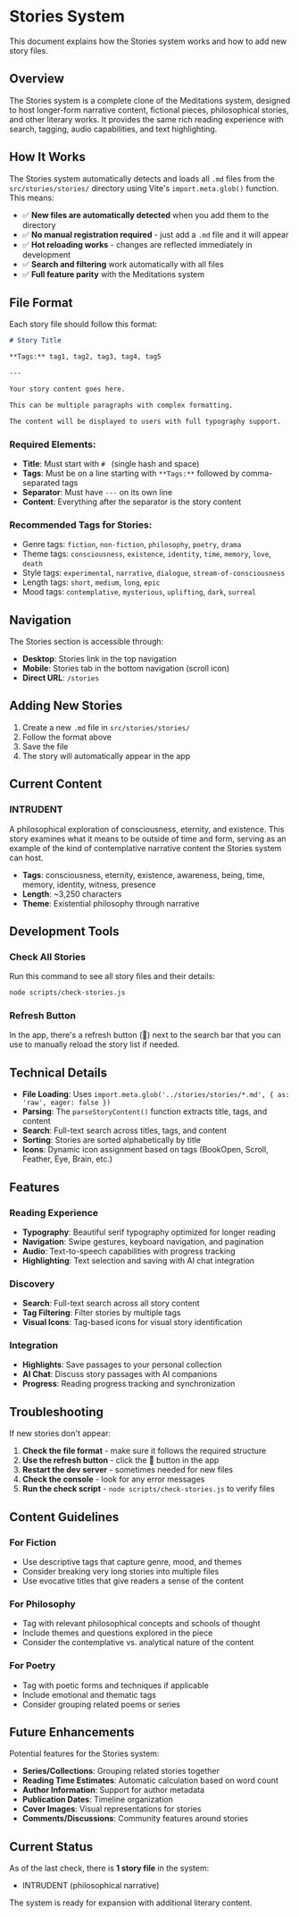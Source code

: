# Stories System

This document explains how the Stories system works and how to add new story files.

## Overview

The Stories system is a complete clone of the Meditations system, designed to host longer-form narrative content, fictional pieces, philosophical stories, and other literary works. It provides the same rich reading experience with search, tagging, audio capabilities, and text highlighting.

## How It Works

The Stories system automatically detects and loads all `.md` files from the `src/stories/stories/` directory using Vite's `import.meta.glob()` function. This means:

- ✅ **New files are automatically detected** when you add them to the directory
- ✅ **No manual registration required** - just add a `.md` file and it will appear
- ✅ **Hot reloading works** - changes are reflected immediately in development
- ✅ **Search and filtering** work automatically with all files
- ✅ **Full feature parity** with the Meditations system

## File Format

Each story file should follow this format:

```markdown
# Story Title

**Tags:** tag1, tag2, tag3, tag4, tag5

---

Your story content goes here.

This can be multiple paragraphs with complex formatting.

The content will be displayed to users with full typography support.
```

### Required Elements:
- **Title**: Must start with `# ` (single hash and space)
- **Tags**: Must be on a line starting with `**Tags:**` followed by comma-separated tags
- **Separator**: Must have `---` on its own line
- **Content**: Everything after the separator is the story content

### Recommended Tags for Stories:
- Genre tags: `fiction`, `non-fiction`, `philosophy`, `poetry`, `drama`
- Theme tags: `consciousness`, `existence`, `identity`, `time`, `memory`, `love`, `death`
- Style tags: `experimental`, `narrative`, `dialogue`, `stream-of-consciousness`
- Length tags: `short`, `medium`, `long`, `epic`
- Mood tags: `contemplative`, `mysterious`, `uplifting`, `dark`, `surreal`

## Navigation

The Stories section is accessible through:
- **Desktop**: Stories link in the top navigation
- **Mobile**: Stories tab in the bottom navigation (scroll icon)
- **Direct URL**: `/stories`

## Adding New Stories

1. Create a new `.md` file in `src/stories/stories/`
2. Follow the format above
3. Save the file
4. The story will automatically appear in the app

## Current Content

### INTRUDENT
A philosophical exploration of consciousness, eternity, and existence. This story examines what it means to be outside of time and form, serving as an example of the kind of contemplative narrative content the Stories system can host.

- **Tags**: consciousness, eternity, existence, awareness, being, time, memory, identity, witness, presence
- **Length**: ~3,250 characters
- **Theme**: Existential philosophy through narrative

## Development Tools

### Check All Stories
Run this command to see all story files and their details:

```bash
node scripts/check-stories.js
```

### Refresh Button
In the app, there's a refresh button (🔄) next to the search bar that you can use to manually reload the story list if needed.

## Technical Details

- **File Loading**: Uses `import.meta.glob('../stories/stories/*.md', { as: 'raw', eager: false })`
- **Parsing**: The `parseStoryContent()` function extracts title, tags, and content
- **Search**: Full-text search across titles, tags, and content
- **Sorting**: Stories are sorted alphabetically by title
- **Icons**: Dynamic icon assignment based on tags (BookOpen, Scroll, Feather, Eye, Brain, etc.)

## Features

### Reading Experience
- **Typography**: Beautiful serif typography optimized for longer reading
- **Navigation**: Swipe gestures, keyboard navigation, and pagination
- **Audio**: Text-to-speech capabilities with progress tracking
- **Highlighting**: Text selection and saving with AI chat integration

### Discovery
- **Search**: Full-text search across all story content
- **Tag Filtering**: Filter stories by multiple tags
- **Visual Icons**: Tag-based icons for visual story identification

### Integration
- **Highlights**: Save passages to your personal collection
- **AI Chat**: Discuss story passages with AI companions
- **Progress**: Reading progress tracking and synchronization

## Troubleshooting

If new stories don't appear:

1. **Check the file format** - make sure it follows the required structure
2. **Use the refresh button** - click the 🔄 button in the app
3. **Restart the dev server** - sometimes needed for new files
4. **Check the console** - look for any error messages
5. **Run the check script** - `node scripts/check-stories.js` to verify files

## Content Guidelines

### For Fiction
- Use descriptive tags that capture genre, mood, and themes
- Consider breaking very long stories into multiple files
- Use evocative titles that give readers a sense of the content

### For Philosophy
- Tag with relevant philosophical concepts and schools of thought
- Include themes and questions explored in the piece
- Consider the contemplative vs. analytical nature of the content

### For Poetry
- Tag with poetic forms and techniques if applicable
- Include emotional and thematic tags
- Consider grouping related poems or series

## Future Enhancements

Potential features for the Stories system:
- **Series/Collections**: Grouping related stories together
- **Reading Time Estimates**: Automatic calculation based on word count
- **Author Information**: Support for author metadata
- **Publication Dates**: Timeline organization
- **Cover Images**: Visual representations for stories
- **Comments/Discussions**: Community features around stories

## Current Status

As of the last check, there is **1 story file** in the system:
- INTRUDENT (philosophical narrative)

The system is ready for expansion with additional literary content.

